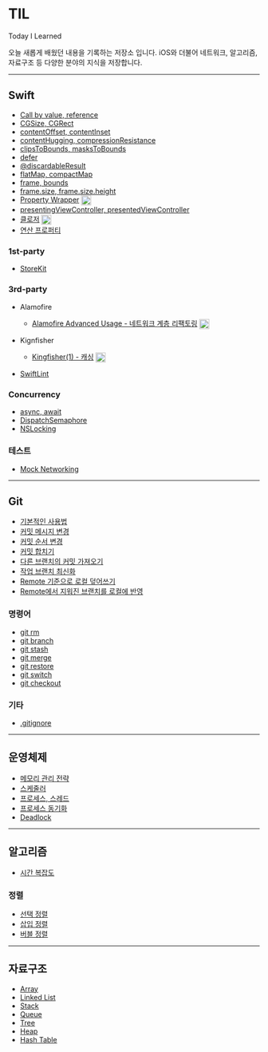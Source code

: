 # TIL
Today I Learned

오늘 새롭게 배웠던 내용을 기록하는 저장소 입니다. iOS와 더불어 네트워크, 알고리즘, 자료구조 등 다양한 분야의 지식을 저장합니다.

---
##  Swift
- [Call by value, reference](Swift/call-by-value.md)
- [CGSize, CGRect](Swift/cgsize-cgrect.md)
- [contentOffset, contentInset](Swift/content-offset%2C%20content-inset.md)
- [contentHugging, compressionResistance](Swift/contentHugging%2C%20compressionResistance.md)
- [clipsToBounds, masksToBounds](Swift/clips-to-bounds%2C%20masks-to-bounds.md)
- [defer](Swift/defer.md)
- [@discardableResult](Swift/discardable-result.md)
- [flatMap, compactMap](Swift/flat-map%2C%20compact-map.md)
- [frame, bounds](Swift/frame%2C%20bounds.md)
- [frame.size, frame.size.height](Swift/frame-size-height%2C%20frame-height.md)
- [Property Wrapper](https://fromdave.medium.com/property-wrapper-86a9eeb4c7) <img src="https://user-images.githubusercontent.com/61190690/167519208-27bbbfbe-700f-49d3-a517-579cca72817b.png" width="20" align="center"> 
- [presentingViewController, presentedViewController](Swift/presenting%2C%20presented.md)
- [클로저](https://fromdave.medium.com/closure-5884c4652479) <img src="https://user-images.githubusercontent.com/61190690/167519208-27bbbfbe-700f-49d3-a517-579cca72817b.png" width="20" align="center"> 
- [연산 프로퍼티](Swift/computed-properties.md)

### 1st-party
- [StoreKit](Swift/1st-party/StoreKit/storekit.md)

### 3rd-party

- Alamofire

    - [Alamofire Advanced Usage - 네트워크 계층 리팩토링](https://fromdave.medium.com/alamofire-%ED%99%9C%EC%9A%A9%EA%B8%B0-8bf5274fbaf) <img src="https://user-images.githubusercontent.com/61190690/167519208-27bbbfbe-700f-49d3-a517-579cca72817b.png" width="20" align="center"> 

- Kignfisher

    - [Kingfisher(1) - 캐싱](https://fromdave.medium.com/kingfisher-1-%EC%BA%90%EC%8B%B1-c45a54505d22) <img src="https://user-images.githubusercontent.com/61190690/167519208-27bbbfbe-700f-49d3-a517-579cca72817b.png" width="20" align="center"> 

- [SwiftLint](Swift/3rd-party/swiftlint.md)

### Concurrency
- [async, await](Swift/Concurrency/concurrency.md)
- [DispatchSemaphore](Swift/Concurrency/dispatch-semaphore.md)
- [NSLocking](Swift/Concurrency/nslocking.md)

### 테스트
- [Mock Networking](Swift/Test/mock-networking.md)
---
## Git
- [기본적인 사용법](./Git/%EA%B8%B0%EB%B3%B8%EC%A0%81%EC%9D%B8_%EC%82%AC%EC%9A%A9%EB%B2%95.md)
- [커밋 메시지 변경](./Git/%EC%BB%A4%EB%B0%8B%20_%EB%A9%94%EC%8B%9C%EC%A7%80_%EB%B3%80%EA%B2%BD.md)
- [커밋 순서 변경](./Git/%EC%BB%A4%EB%B0%8B_%EC%88%9C%EC%84%9C_%EB%B3%80%EA%B2%BD.md)
- [커밋 합치기](./Git/%EC%BB%A4%EB%B0%8B_%ED%95%A9%EC%B9%98%EA%B8%B0.md)
- [다른 브랜치의 커밋 가져오기](./Git/%EB%8B%A4%EB%A5%B8_%EB%B8%8C%EB%9E%9C%EC%B9%98%EC%9D%98_%EC%BB%A4%EB%B0%8B_%EA%B0%80%EC%A0%B8%EC%98%A4%EA%B8%B0.md)
- [작업 브랜치 최신화](./Git/%EC%9E%91%EC%97%85_%EB%B8%8C%EB%9E%9C%EC%B9%98_%EC%B5%9C%EC%8B%A0%ED%99%94.md)
- [Remote 기준으로 로컬 덮어쓰기](./Git/Remote_%EA%B8%B0%EC%A4%80%EC%9C%BC%EB%A1%9C_%EB%8D%AE%EC%96%B4%EC%93%B0%EA%B8%B0.md)
- [Remote에서 지워진 브랜치를 로컬에 반영](./Git/Remote%EC%97%90%EC%84%9C_%EC%A7%80%EC%9B%8C%EC%A7%84_%EB%B8%8C%EB%9E%9C%EC%B9%98_%EB%B0%98%EC%98%81.md)

### 명령어
- [git rm](./Git/git-rm.md)
- [git branch](./Git/git-branch.md)
- [git stash](./Git/git-stash.md)
- [git merge](./Git/git-merge.md)
- [git restore](./Git/git-restore.md)
- [git switch](./Git/git-switch.md)
- [git checkout](./Git/git-checkout.md)


### 기타
- [.gitignore](./Git/gitignore.md)
---
## 운영체제
- [메모리 관리 전략](OS/memory-management-strategy.md)
- [스케줄러](OS/scheduler.md)
- [프로세스, 스레드](OS/process-thread.md)
- [프로세스 동기화](OS/process-synchronization.md)
- [Deadlock](OS/deadlock.md)
---
## 알고리즘
- [시간 복잡도](Algorithm/time-complexity.md)

### 정렬
- [선택 정렬](Algorithm/Sort/selection-sort.md)
- [삽입 정렬](Algorithm/Sort/insertion-sort.md)
- [버블 정렬](Algorithm/Sort/bubble-sort.md)
---
## 자료구조
- [Array](./Data%20Structure/array.md)
- [Linked List](./Data%20Structure/linked-list.md)
- [Stack](./Data%20Structure/stack.md)
- [Queue](./Data%20Structure/queue.md)
- [Tree](./Data%20Structure/tree.md)
- [Heap](./Data%20Structure/heap.md)
- [Hash Table](./Data%20Structure/hash-table.md)